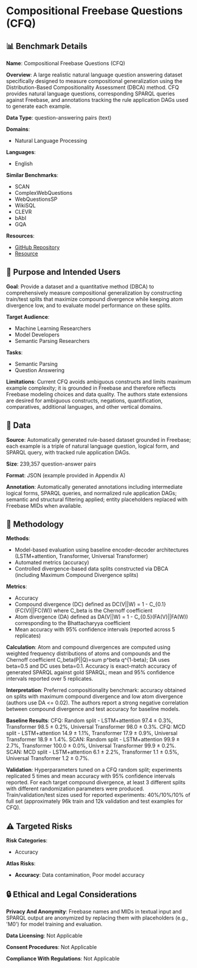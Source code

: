 # Compositional Freebase Questions (CFQ)

## 📊 Benchmark Details

**Name**: Compositional Freebase Questions (CFQ)

**Overview**: A large realistic natural language question answering dataset specifically designed to measure compositional generalization using the Distribution-Based Compositionality Assessment (DBCA) method. CFQ provides natural language questions, corresponding SPARQL queries against Freebase, and annotations tracking the rule application DAGs used to generate each example.

**Data Type**: question-answering pairs (text)

**Domains**:
- Natural Language Processing

**Languages**:
- English

**Similar Benchmarks**:
- SCAN
- ComplexWebQuestions
- WebQuestionsSP
- WikiSQL
- CLEVR
- bAbI
- GQA

**Resources**:
- [GitHub Repository](https://github.com/google-research/google-research/tree/master/cfq)
- [Resource](https://arxiv.org/abs/1912.09713)

## 🎯 Purpose and Intended Users

**Goal**: Provide a dataset and a quantitative method (DBCA) to comprehensively measure compositional generalization by constructing train/test splits that maximize compound divergence while keeping atom divergence low, and to evaluate model performance on these splits.

**Target Audience**:
- Machine Learning Researchers
- Model Developers
- Semantic Parsing Researchers

**Tasks**:
- Semantic Parsing
- Question Answering

**Limitations**: Current CFQ avoids ambiguous constructs and limits maximum example complexity; it is grounded in Freebase and therefore reflects Freebase modeling choices and data quality. The authors state extensions are desired for ambiguous constructs, negations, quantification, comparatives, additional languages, and other vertical domains.

## 💾 Data

**Source**: Automatically generated rule-based dataset grounded in Freebase; each example is a triple of natural language question, logical form, and SPARQL query, with tracked rule application DAGs.

**Size**: 239,357 question-answer pairs

**Format**: JSON (example provided in Appendix A)

**Annotation**: Automatically generated annotations including intermediate logical forms, SPARQL queries, and normalized rule application DAGs; semantic and structural filtering applied; entity placeholders replaced with Freebase MIDs when available.

## 🔬 Methodology

**Methods**:
- Model-based evaluation using baseline encoder-decoder architectures (LSTM+attention, Transformer, Universal Transformer)
- Automated metrics (accuracy)
- Controlled divergence-based data splits constructed via DBCA (including Maximum Compound Divergence splits)

**Metrics**:
- Accuracy
- Compound divergence (DC) defined as DC(V||W) = 1 - C_{0.1}(FC(V)||FC(W)) where C_beta is the Chernoff coefficient
- Atom divergence (DA) defined as DA(V||W) = 1 - C_{0.5}(FA(V)||FA(W)) corresponding to the Bhattacharyya coefficient
- Mean accuracy with 95% confidence intervals (reported across 5 replicates)

**Calculation**: Atom and compound divergences are computed using weighted frequency distributions of atoms and compounds and the Chernoff coefficient C_beta(P||Q)=sum p^beta q^{1-beta}; DA uses beta=0.5 and DC uses beta=0.1. Accuracy is exact-match accuracy of generated SPARQL against gold SPARQL; mean and 95% confidence intervals reported over 5 replicates.

**Interpretation**: Preferred compositionality benchmark: accuracy obtained on splits with maximum compound divergence and low atom divergence (authors use DA <= 0.02). The authors report a strong negative correlation between compound divergence and test accuracy for baseline models.

**Baseline Results**: CFQ: Random split - LSTM+attention 97.4 ± 0.3%, Transformer 98.5 ± 0.2%, Universal Transformer 98.0 ± 0.3%. CFQ: MCD split - LSTM+attention 14.9 ± 1.1%, Transformer 17.9 ± 0.9%, Universal Transformer 18.9 ± 1.4%. SCAN: Random split - LSTM+attention 99.9 ± 2.7%, Transformer 100.0 ± 0.0%, Universal Transformer 99.9 ± 0.2%. SCAN: MCD split - LSTM+attention 6.1 ± 2.2%, Transformer 1.1 ± 0.5%, Universal Transformer 1.2 ± 0.7%.

**Validation**: Hyperparameters tuned on a CFQ random split; experiments replicated 5 times and mean accuracy with 95% confidence intervals reported. For each target compound divergence, at least 3 different splits with different randomization parameters were produced. Train/validation/test sizes used for reported experiments: 40%/10%/10% of full set (approximately 96k train and 12k validation and test examples for CFQ).

## ⚠️ Targeted Risks

**Risk Categories**:
- Accuracy

**Atlas Risks**:
- **Accuracy**: Data contamination, Poor model accuracy

## 🔒 Ethical and Legal Considerations

**Privacy And Anonymity**: Freebase names and MIDs in textual input and SPARQL output are anonymized by replacing them with placeholders (e.g., 'M0') for model training and evaluation.

**Data Licensing**: Not Applicable

**Consent Procedures**: Not Applicable

**Compliance With Regulations**: Not Applicable
